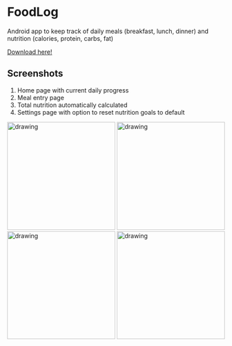 # FoodLog
Android app to keep track of daily meals (breakfast, lunch, dinner) and nutrition (calories, protein, carbs, fat)

[Download here!](https://github.com/sidward35/FoodLog/releases/download/1.1.0/Food.Log.v1.1.0.apk)

## Screenshots

1. Home page with current daily progress
2. Meal entry page
3. Total nutrition automatically calculated
4. Settings page with option to reset nutrition goals to default

<img src="https://i.imgur.com/9xHPkzJ.png" alt="drawing" width="250"/> <img src="https://i.imgur.com/uHSWng3.png" alt="drawing" width="250"/> <img src="https://i.imgur.com/ABjNAvd.png" alt="drawing" width="250"/> <img src="https://i.imgur.com/GiFG87N.png" alt="drawing" width="250"/>
